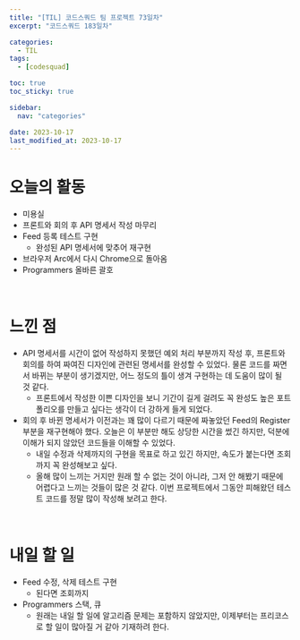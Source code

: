 ```yaml
---
title: "[TIL] 코드스쿼드 팀 프로젝트 73일차"
excerpt: "코드스쿼드 183일차"

categories:
  - TIL
tags:
  - [codesquad]

toc: true
toc_sticky: true

sidebar:
  nav: "categories"

date: 2023-10-17
last_modified_at: 2023-10-17
---
```


# 오늘의 활동

- 미용실
- 프론트와 회의 후 API 명세서 작성 마무리
- Feed 등록 테스트 구현
    - 완성된 API 명세서에 맞추어 재구현
- 브라우저 Arc에서 다시 Chrome으로 돌아옴
- Programmers 올바른 괄호

<br>

# 느낀 점

- API 명세서를 시간이 없어 작성하지 못했던 예외 처리 부분까지 작성 후, 프론트와 회의를 하여 짜여진 디자인에 관련된 명세서를 완성할 수 있었다. 물론 코드를 짜면서 바뀌는 부분이 생기겠지만, 어느 정도의 틀이 생겨 구현하는 데 도움이 많이 될 것 같다.
    - 프론트에서 작성한 이쁜 디자인을 보니 기간이 길게 걸려도 꼭 완성도 높은 포트폴리오를 만들고 싶다는 생각이 더 강하게 들게 되었다.
- 회의 후 바뀐 명세서가 이전과는 꽤 많이 다르기 때문에 짜놓았던 Feed의 Register 부분을 재구현해야 했다. 오늘은 이 부분만 해도 상당한 시간을 썼긴 하지만, 덕분에 이해가 되지 않았던 코드들을 이해할 수 있었다.
    - 내일 수정과 삭제까지의 구현을 목표로 하고 있긴 하지만, 속도가 붙는다면 조회까지 꼭 완성해보고 싶다.
    - 올해 많이 느끼는 거지만 원래 할 수 없는 것이 아니라, 그저 안 해봤기 때문에 어렵다고 느끼는 것들이 많은 것 같다. 이번 프로젝트에서 그동안 피해왔던 테스트 코드를 정말 많이 작성해 보려고 한다.

<br>

# 내일 할 일

- Feed 수정, 삭제 테스트 구현
    - 된다면 조회까지
- Programmers 스택, 큐
    - 원래는 내일 할 일에 알고리즘 문제는 포함하지 않았지만, 이제부터는 프리코스로 할 일이 많아질 거 같아 기재하려 한다.
